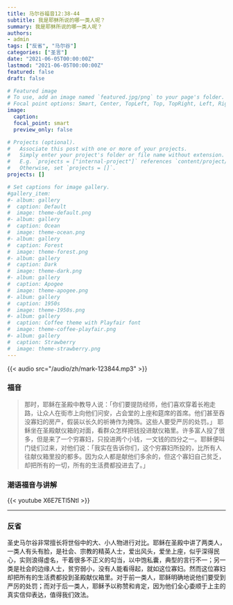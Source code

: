 ```yaml
---
title: 马尔谷福音12:38-44
subtitle: 我是耶稣所说的哪一类人呢？
summary: 我是耶稣所说的哪一类人呢？
authors:
- admin
tags: ["反省", "马尔谷"]
categories: ["圣言"]
date: "2021-06-05T00:00:00Z"
lastmod: "2021-06-05T00:00:00Z"
featured: false
draft: false

# Featured image
# To use, add an image named `featured.jpg/png` to your page's folder.
# Focal point options: Smart, Center, TopLeft, Top, TopRight, Left, Right, BottomLeft, Bottom, BottomRight
image:
  caption:
  focal_point: smart
  preview_only: false

# Projects (optional).
#   Associate this post with one or more of your projects.
#   Simply enter your project's folder or file name without extension.
#   E.g. `projects = ["internal-project"]` references `content/project/deep-learning/index.md`.
#   Otherwise, set `projects = []`.
projects: []

# Set captions for image gallery.
#gallery_item:
#- album: gallery
#  caption: Default
#  image: theme-default.png
#- album: gallery
#  caption: Ocean
#  image: theme-ocean.png
#- album: gallery
#  caption: Forest
#  image: theme-forest.png
#- album: gallery
#  caption: Dark
#  image: theme-dark.png
#- album: gallery
#  caption: Apogee
#  image: theme-apogee.png
#- album: gallery
#  caption: 1950s
#  image: theme-1950s.png
#- album: gallery
#  caption: Coffee theme with Playfair font
#  image: theme-coffee-playfair.png
#- album: gallery
#  caption: Strawberry
#  image: theme-strawberry.png
---
```


{{< audio src="/audio/zh/mark-123844.mp3" >}}

### 福音
> 那时，耶稣在圣殿中教导人说：「你们要提防经师，他们喜欢穿着长袍走路，让众人在街市上向他们问安，占会堂的上座和筵席的首席。他们甚至吞没寡妇的房产，假装以长久的祈祷作为掩饰。这些人要受严厉的处罚。」
耶稣坐在圣殿献仪箱的对面，看群众怎样把钱投进献仪箱里。许多富人投了很多，但是来了一个穷寡妇，只投进两个小钱，一文钱的四分之一。耶稣便叫门徒们过来，对他们说：「我实在告诉你们，这个穷寡妇所投的，比所有人往献仪箱里投的都多。因为众人都是献他们多余的，但这个寡妇自己贫乏，却把所有的一切，所有的生活费都投进去了。」


### 潮语福音与讲解
{{< youtube X6E7ETl5NtI >}}

---
### 反省
圣史马尔谷非常擅长将世俗中的大、小人物进行对比。耶稣在圣殿中讲了两类人，一类人有头有脸，是社会、宗教的精英人士，爱出风头，爱坐上座，似乎深得民心，实则浪得虚名，干着很多不正义的勾当，以中饱私囊，典型的言行不一；另一类是社会的边缘人士，贫穷弱小，没有人能看得起，就如这位寡妇。然而这位寡妇却把所有的生活费都投到圣殿献仪箱里。对于前一类人，耶稣明确地说他们要受到严厉的处罚；而对于后一类人，耶稣予以称赞和肯定，因为他们全心委顺于上主的真实信仰表达，值得我们效法。
